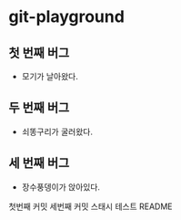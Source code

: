 # git-playground

## 첫 번째 버그 
- 모기가 날아왔다.

## 두 번째 버그
- 쇠똥구리가 굴러왔다.

## 세 번째 버그
- 장수풍뎅이가 앉아있다.

첫번째 커밋
세번째 커밋
스태시 테스트 README
